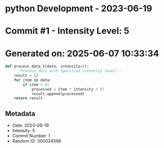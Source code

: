 ﻿# python Development - 2023-06-19
# Commit #1 - Intensity Level: 5
# Generated on: 2025-06-07 10:33:34
```python
def process_data_1(data, intensity=5):
    '''Process data with specified intensity level'''
    result = []
    for item in data:
        if item > 0:
            processed = item * intensity + 67
            result.append(processed)
    return result
```
## Metadata
- Date: 2023-06-19
- Intensity: 5
- Commit Number: 1
- Random ID: 300024596
